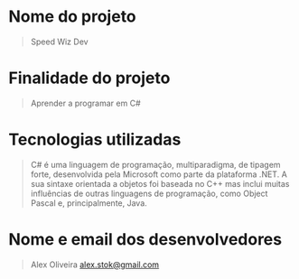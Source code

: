 # Nome do projeto
> Speed Wiz Dev

# Finalidade do projeto
> Aprender a programar em C#

# Tecnologias utilizadas
> C# é uma linguagem de programação, multiparadigma, de tipagem forte, desenvolvida pela Microsoft como parte da plataforma .NET. A sua sintaxe orientada a objetos foi baseada no C++ mas inclui muitas influências de outras linguagens de programação, como Object Pascal e, principalmente, Java.

# Nome e email dos desenvolvedores
> Alex Oliveira
> alex.stok@gmail.com
